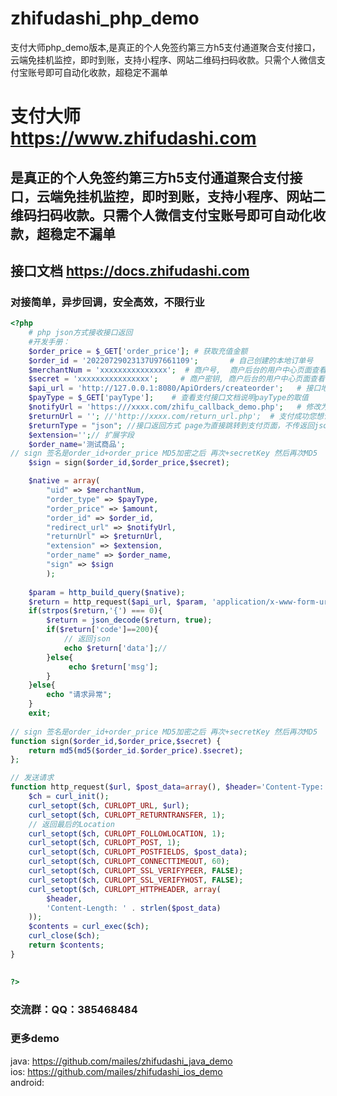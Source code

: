 # zhifudashi_php_demo
支付大师php_demo版本,是真正的个人免签约第三方h5支付通道聚合支付接口，云端免挂机监控，即时到账，支持小程序、网站二维码扫码收款。只需个人微信支付宝账号即可自动化收款，超稳定不漏单
# 支付大师 https://www.zhifudashi.com
## 是真正的个人免签约第三方h5支付通道聚合支付接口，云端免挂机监控，即时到账，支持小程序、网站二维码扫码收款。只需个人微信支付宝账号即可自动化收款，超稳定不漏单

## 接口文档  https://docs.zhifudashi.com

### 对接简单，异步回调，安全高效，不限行业


``` php
<?php
	# php json方式接收接口返回 
	#开发手册：
    $order_price = $_GET['order_price']; # 获取充值金额
    $order_id = '20220729023137U97661109';       # 自己创建的本地订单号
    $merchantNum = 'xxxxxxxxxxxxxxx';  # 商户号,  商户后台的用户中心页面查看
	$secret = 'xxxxxxxxxxxxxxxx';     # 商户密钥, 商户后台的用户中心页面查看
    $api_url = 'http://127.0.0.1:8080/ApiOrders/createorder';   # 接口地址， 商户后台的用户中心页面查看
    $payType = $_GET['payType'];    # 查看支付接口文档说明payType的取值
    $notifyUrl = 'https:///xxxx.com/zhifu_callback_demo.php';   # 修改为您自己用来接收支付成功的公网地址
    $returnUrl = ''; //'http://xxxx.com/return_url.php';  # 支付成功您想让页面跳转的地址
	$returnType = "json"; //接口返回方式 page为直接跳转到支付页面，不传返回json
	$extension='';// 扩展字段
	$order_name='测试商品';
// sign 签名是order_id+order_price MD5加密之后 再次+secretKey 然后再次MD5
    $sign = sign($order_id,$order_price,$secret);

    $native = array(
		"uid" => $merchantNum,
		"order_type" => $payType,
		"order_price" => $amount,
		"order_id" => $order_id,
		"redirect_url" => $notifyUrl,
		"returnUrl" => $returnUrl,
		"extension" => $extension,
		"order_name" => $order_name,
		"sign" => $sign
		);
	
	$param = http_build_query($native);
	$return = http_request($api_url, $param, 'application/x-www-form-urlencoded;charset=utf-8');
	if(strpos($return,'{') === 0){
		$return = json_decode($return, true);
		if($return['code']==200){
			// 返回json 
			echo $return['data'];//
		}else{
			 echo $return['msg'];
		}
	}else{
		echo "请求异常";
	}
	exit;
	
// sign 签名是order_id+order_price MD5加密之后 再次+secretKey 然后再次MD5
function sign($order_id,$order_price,$secret) {
    return md5(md5($order_id.$order_price).$secret);
};	

// 发送请求
function http_request($url, $post_data=array(), $header='Content-Type: application/json'){
	$ch = curl_init();
	curl_setopt($ch, CURLOPT_URL, $url);
	curl_setopt($ch, CURLOPT_RETURNTRANSFER, 1);
	// 返回最后的Location
    curl_setopt($ch, CURLOPT_FOLLOWLOCATION, 1);
	curl_setopt($ch, CURLOPT_POST, 1);
	curl_setopt($ch, CURLOPT_POSTFIELDS, $post_data);
	curl_setopt($ch, CURLOPT_CONNECTTIMEOUT, 60);
	curl_setopt($ch, CURLOPT_SSL_VERIFYPEER, FALSE);
	curl_setopt($ch, CURLOPT_SSL_VERIFYHOST, FALSE);
	curl_setopt($ch, CURLOPT_HTTPHEADER, array(
        $header,
        'Content-Length: ' . strlen($post_data)
    ));
	$contents = curl_exec($ch);
	curl_close($ch);
	return $contents;
}
	

?>

```

### 交流群：QQ：385468484

### 更多demo
java:    https://github.com/mailes/zhifudashi_java_demo  
ios: https://github.com/mailes/zhifudashi_ios_demo  
android:    
